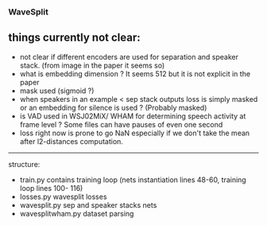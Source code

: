### WaveSplit

things currently not clear:
---
- not clear if different encoders are used for separation and speaker stack. (from image in the paper it seems so)
- what is embedding dimension ? It seems 512 but it is not explicit in the paper
- mask used (sigmoid ?)
- when speakers in an example < sep stack outputs loss is simply masked or an embedding for silence is used ? (Probably masked)
- is VAD used in WSJ02MiX/ WHAM for determining speech activity at frame level ? Some files can have pauses of even one second
- loss right now is prone to go NaN especially if we don't take the mean after l2-distances computation. 

---
structure:
- train.py contains training loop (nets instantiation lines 48-60, training loop lines 100- 116)
- losses.py wavesplit losses
- wavesplit.py sep and speaker stacks nets
- wavesplitwham.py dataset parsing 